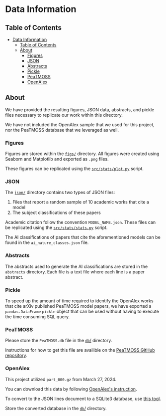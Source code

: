 # Data Information

## Table of Contents

- [Data Information](#data-information)
  - [Table of Contents](#table-of-contents)
  - [About](#about)
    - [Figures](#figures)
    - [JSON](#json)
    - [Abstracts](#abstracts)
    - [Pickle](#pickle)
    - [PeaTMOSS](#peatmoss)
    - [OpenAlex](#openalex)

## About

We have provided the resulting figures, JSON data, abstracts, and pickle files
necessary to replicate our work within this directory.

We have not included the OpenAlex sample that we used for this project, nor the
PeaTMOSS database that we leveraged as well.

### Figures

Figures are stored within the [`figs/`](figs/) directory. All figures were
created using Seaborn and Matplotlib and exported as `.png` files.

These figures can be replicated using the
[`src/stats/plot.py`](../src/stats/plot.py) script.

### JSON

The [`json/`](json/) directory contains two types of JSON files:

1. Files that report a random sample of 10 academic works that cite a model
1. The subject classifications of these papers

Academic citation follow the convention `MODEL_NAME.json`. These files can be
replicated using the [`src/stats/stats.py`](../src/stats/stats.py) script.

The AI classifications of papers that cite the aforementioned models can be
found in the `ai_nature_classes.json` file.

### Abstracts

The abstracts used to generate the AI classifications are stored in the
`abstracts` directory. Each file is a text file where each line is a paper
abstract.

### Pickle

To speed up the amount of time required to identify the OpenAlex works that cite
arXiv published PeaTMOSS model papers, we have exported a `pandas.DataFrame`
`pickle` object that can be used without having to execute the time consuming
SQL query.

### PeaTMOSS

Please store the `PeaTMOSS.db` file in the [`db`/](db/) directory.

Instructions for how to get this file are availible on the
[PeaTMOSS GitHub repository](https://github.com/PurdueDualityLab/PeaTMOSS-Artifact?tab=readme-ov-file#globus).

### OpenAlex

This project utilized `part_000.gz` from March 27, 2024.

You can download this data by following
[OpenAlex's instruction](https://docs.openalex.org/download-all-data/download-to-your-machine).

To convert to the JSON lines document to a SQLite3 database, use
[this tool](https://github.com/NicholasSynovic/tool_academic-graph).

Store the converted database in the [`db`/](db/) directory.
